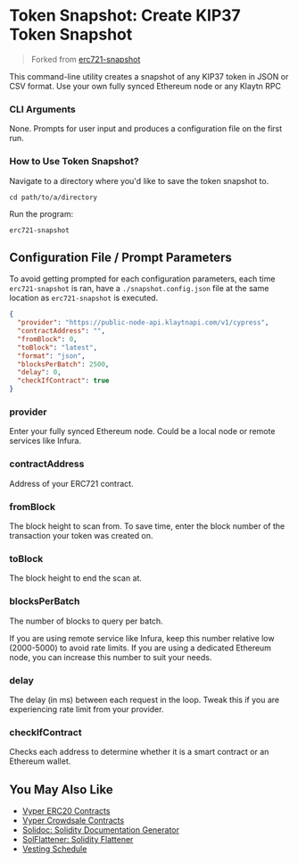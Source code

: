 # Token Snapshot: Create KIP37 Token Snapshot

> Forked from [erc721-snapshot](https://github.com/0xSlot/erc721-snapshot)

This command-line utility creates a snapshot of any KIP37 token in JSON or CSV format. Use your own fully synced Ethereum node or any Klaytn RPC

### CLI Arguments

None. Prompts for user input and produces a configuration file on the first run.

### How to Use Token Snapshot?

Navigate to a directory where you'd like to save the token snapshot to.

```
cd path/to/a/directory
```

Run the program:

```
erc721-snapshot
```

## Configuration File / Prompt Parameters
To avoid getting prompted for each configuration parameters, each time `erc721-snapshot` is ran, have a `./snapshot.config.json` file at the same location as `erc721-snapshot` is executed.

```json
{
  "provider": "https://public-node-api.klaytnapi.com/v1/cypress",
  "contractAddress": "",
  "fromBlock": 0,
  "toBlock": "latest",
  "format": "json",
  "blocksPerBatch": 2500,
  "delay": 0,
  "checkIfContract": true
}
```

### provider

Enter your fully synced Ethereum node. Could be a local node or remote services like Infura.

### contractAddress

Address of your ERC721 contract.

### fromBlock

The block height to scan from. To save time, enter the block number of the transaction your token was created on.

### toBlock

The block height to end the scan at.

### blocksPerBatch

The number of blocks to query per batch.

If you are using remote service like Infura, keep this number relative low (2000-5000) to avoid rate limits. If you are using a dedicated Ethereum node, you can increase this number to suit your needs.

### delay

The delay (in ms) between each request in the loop. Tweak this if you are experiencing rate limit from your provider.

### checkIfContract

Checks each address to determine whether it is a smart contract or an Ethereum wallet.

## You May Also Like

- [Vyper ERC20 Contracts](https://github.com/binodnp/vyper-erc20)
- [Vyper Crowdsale Contracts](https://github.com/binodnp/vyper-crowdsale)
- [Solidoc: Solidity Documentation Generator](https://github.com/CYBRToken/solidoc)
- [SolFlattener: Solidity Flattener](https://github.com/CYBRToken/sol-flattener)
- [Vesting Schedule](https://github.com/binodnp/vesting-schedule)
